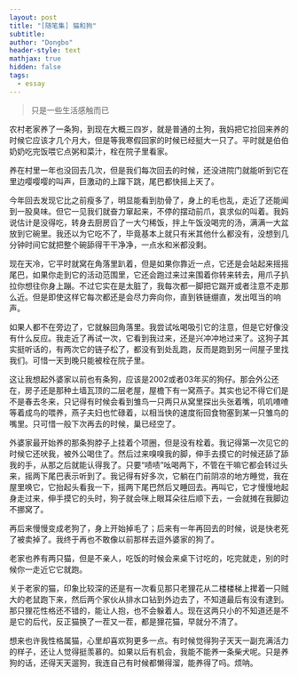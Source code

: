 ```yaml
---
layout: post
title: "[随笔集] 猫和狗"
subtitle: 
author: "Dongbo"
header-style: text
mathjax: true
hidden: false
tags:
  - essay
---
```



> 只是一些生活感触而已

农村老家养了一条狗，到现在大概三四岁，就是普通的土狗，我妈把它捡回来养的时候它应该才几个月大，但是等我寒假回家的时候已经挺大一只了。平时就是伯伯奶奶吃完饭喂它点粥和菜汁，栓在院子里看家。

养在村里一年也没回去几次，但是我们每次回去的时候，还没进院门就能听到它在里边嘤嘤嘤的叫声，巨激动的上蹿下跳，尾巴都快摇上天了。

今年回去发现它比之前瘦多了，明显能看到肋骨了，身上的毛也乱，走近了还能闻到一股臭味。但它一见我们就奋力窜起来，不停的摆动前爪，哀求似的叫着。我妈说估计是没得吃，转身去厨房舀了一大勺稀饭，拌上午饭没喝完的汤，满满一大盆放到它碗里。我还以为它吃不了，毕竟基本上就只有米其他什么都没有，没想到几分钟时间它就把整个碗舔得干干净净，一点水和米都没剩。

现在天冷，它平时就窝在角落里趴着，但是如果你靠近一点，它还是会站起来摇摇尾巴，如果你走到它的活动范围里，它还会跑过来过来围着你转来转去，用爪子扒拉你想往你身上蹦。不过它实在是太脏了，我每次都一脚把它踹开或者注意不走那么近。但是即使这样它每次都还是会尽力奔向你，直到铁链绷直，发出哐当的响声。

如果人都不在旁边了，它就躲回角落里。我尝试吆喝吸引它的注意，但是它好像没有什么反应。我走近了再试一次，它看到我过来，还是兴冲冲地过来了。这狗子其实挺听话的，有两次它的链子松了，都没有到处乱跑，反而是跑到另一间屋子里找我们。可惜一天到晚只能被栓在院子里。

这让我想起外婆家以前也有条狗，应该是2002或者03年买的狗仔。那会外公还在，房子还是那种土墙瓦顶的二层老屋，屋檐下有一窝燕子。其实也记不得它们是不是春去冬来，只记得有时候会看到雏鸟一只两只从窝里探出头张着嘴，叽叽喳喳等着成鸟的喂养，燕子夫妇也忙碌着，以相当快的速度衔回食物塞到某一只雏鸟的嘴里。只可惜一般下次再去的时候，巢已经空了。

外婆家最开始养的那条狗脖子上挂着个项圈，但是没有栓着。我记得第一次见它的时候它还吠我，被外公喝住了。然后过来嗅嗅我的脚，伸手去摸它的时候还舔了舔我的手，从那之后就能认得我了。只要“啧啧”吆喝两下，不管在干嘛它都会转过头来，摇两下尾巴表示听到了。我记得有好多次，它躺在门前阴凉的地方睡觉，我在屋里唤它，它抬起头看我一下，摇两下尾巴然后又睡回去。再叫它，它才慢慢地起身走过来，伸手摸它的头时，狗子就会咪上眼耳朵往后顺下去，一会就摊在我脚边不挪窝了。

再后来慢慢变成老狗了，身上开始掉毛了；后来有一年再回去的时候，说是快老死了被卖掉了。我终于再也不敢像以前那样去逗外婆家的狗了。

老家也养有两只猫，但是不亲人，吃饭的时候会来桌下讨吃的，吃完就走，别的时候你一走近它它就跑。

关于老家的猫，印象比较深的还是有一次看见那只老狸花从二楼楼梯上撵着一只贼大的老鼠跑下来，然后两个家伙从排水口钻到外边去了，不知道最后有没有逮到。那只狸花性格还不错的，能让人抱，也不会躲着人。现在这两只小的不知道还是不是它的后代，反正猫换了一茬又一茬，都是狸花猫，早就分不清了。

想来也许我性格属猫，心里却喜欢狗更多一点。有时候觉得狗子天天一副充满活力的样子，还让人觉得挺羡慕的。如果以后有机会，我能不能养一条柴犬呢。只是养狗的话，还得天天遛狗，我连自己有时候都懒得溜，能养得了吗。烦呐。